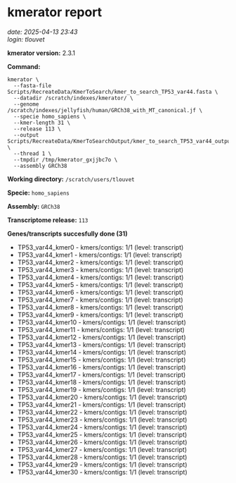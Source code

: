 # kmerator report
*date: 2025-04-13 23:43*  
*login: tlouvet*

**kmerator version:** 2.3.1

**Command:**

```
kmerator \
  --fasta-file Scripts/RecreateData/KmerToSearch/kmer_to_search_TP53_var44.fasta \
  --datadir /scratch/indexes/kmerator/ \
  --genome /scratch/indexes/jellyfish/human/GRCh38_with_MT_canonical.jf \
  --specie homo_sapiens \
  --kmer-length 31 \
  --release 113 \
  --output Scripts/RecreateData/KmerToSearchOutput/kmer_to_search_TP53_var44_output \
  --thread 1 \
  --tmpdir /tmp/kmerator_gxjjbc7o \
  --assembly GRCh38
```

**Working directory:** `/scratch/users/tlouvet`

**Specie:** `homo_sapiens`

**Assembly:** `GRCh38`

**Transcriptome release:** `113`

**Genes/transcripts succesfully done (31)**

- TP53_var44_kmer0 - kmers/contigs: 1/1 (level: transcript)
- TP53_var44_kmer1 - kmers/contigs: 1/1 (level: transcript)
- TP53_var44_kmer2 - kmers/contigs: 1/1 (level: transcript)
- TP53_var44_kmer3 - kmers/contigs: 1/1 (level: transcript)
- TP53_var44_kmer4 - kmers/contigs: 1/1 (level: transcript)
- TP53_var44_kmer5 - kmers/contigs: 1/1 (level: transcript)
- TP53_var44_kmer6 - kmers/contigs: 1/1 (level: transcript)
- TP53_var44_kmer7 - kmers/contigs: 1/1 (level: transcript)
- TP53_var44_kmer8 - kmers/contigs: 1/1 (level: transcript)
- TP53_var44_kmer9 - kmers/contigs: 1/1 (level: transcript)
- TP53_var44_kmer10 - kmers/contigs: 1/1 (level: transcript)
- TP53_var44_kmer11 - kmers/contigs: 1/1 (level: transcript)
- TP53_var44_kmer12 - kmers/contigs: 1/1 (level: transcript)
- TP53_var44_kmer13 - kmers/contigs: 1/1 (level: transcript)
- TP53_var44_kmer14 - kmers/contigs: 1/1 (level: transcript)
- TP53_var44_kmer15 - kmers/contigs: 1/1 (level: transcript)
- TP53_var44_kmer16 - kmers/contigs: 1/1 (level: transcript)
- TP53_var44_kmer17 - kmers/contigs: 1/1 (level: transcript)
- TP53_var44_kmer18 - kmers/contigs: 1/1 (level: transcript)
- TP53_var44_kmer19 - kmers/contigs: 1/1 (level: transcript)
- TP53_var44_kmer20 - kmers/contigs: 1/1 (level: transcript)
- TP53_var44_kmer21 - kmers/contigs: 1/1 (level: transcript)
- TP53_var44_kmer22 - kmers/contigs: 1/1 (level: transcript)
- TP53_var44_kmer23 - kmers/contigs: 1/1 (level: transcript)
- TP53_var44_kmer24 - kmers/contigs: 1/1 (level: transcript)
- TP53_var44_kmer25 - kmers/contigs: 1/1 (level: transcript)
- TP53_var44_kmer26 - kmers/contigs: 1/1 (level: transcript)
- TP53_var44_kmer27 - kmers/contigs: 1/1 (level: transcript)
- TP53_var44_kmer28 - kmers/contigs: 1/1 (level: transcript)
- TP53_var44_kmer29 - kmers/contigs: 1/1 (level: transcript)
- TP53_var44_kmer30 - kmers/contigs: 1/1 (level: transcript)

